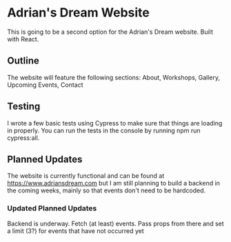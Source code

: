 # Adrian's Dream Website

This is going to be a second option for the Adrian's Dream website. Built with React.

## Outline
The website will feature the following sections: About, Workshops, Gallery, Upcoming Events, Contact

## Testing
I wrote a few basic tests using Cypress to make sure that things are loading in properly. You can run the tests in the console by running npm run cypress:all.

## Planned Updates
The website is currently functional and can be found at https://www.adriansdream.com but I am still planning to build a backend in the coming weeks, mainly so that events don't need to be hardcoded.
### Updated Planned Updates
Backend is underway. Fetch (at least) events. Pass props from there and set a limit (3?) for events that have not occurred yet